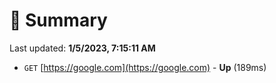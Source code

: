 # 📖 Summary
Last updated: **1/5/2023, 7:15:11 AM**

- `GET` [https://google.com](https://google.com) - **Up** (189ms)
